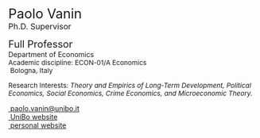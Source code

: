 <span style="font-size: 20pt; color: var(--global-theme-color);"> Paolo Vanin </span> <br> <span style="font-size: 12pt; color: var(--global-theme-color);"> Ph.D. Supervisor </span>

<span style="font-size: 15pt;"> Full Professor </span> <br> Department of Economics <br> <span style="font-size: 10pt;"> Academic discipline: ECON-01/A Economics </span> <br> <span style="font-size: 10pt;"> <i class="fa-solid fa-location-dot"></i> &nbsp;Bologna, Italy</span>

<span style="font-size: 10pt;"> Research Interests: <i> Theory and Empirics of Long-Term Development, Political Economics, Social Economics, Crime Economics, and Microeconomic Theory. </i></span>

[<i class="fa-solid fa-envelope"></i> &nbsp;paolo.vanin@unibo.it](mailto:paolo.vanin@unibo.it) <br>
[<i class="fa-solid fa-building-columns"></i> &nbsp;UniBo website](https://www.unibo.it/sitoweb/paolo.vanin/en) <br>
[<i class="fa-solid fa-globe"></i> &nbsp;personal website](https://sites.google.com/site/paolovanin/)
